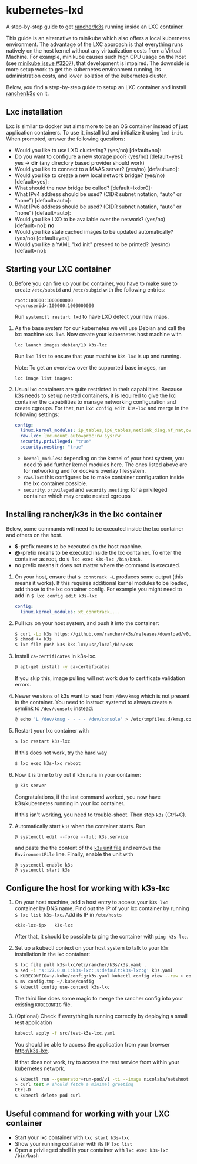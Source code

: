 # kubernetes-lxd
A step-by-step guide to get [rancher/k3s](https://github.com/rancher/k3s) running inside an LXC container.

This guide is an alternative to minikube which also offers a local kubernetes environment.
The advantage of the LXC approach is that everything runs natively on the host kernel without any virtualization costs from a Virtual Machine.
For example, minikube causes such high CPU usage on the host (see [minikube issue #3207](https://github.com/kubernetes/minikube/issues/3207)), that development is impaired.
The downside is more setup work to get the kubernetes environment running, its administration costs, and lower isolation of the kubernetes cluster.

Below, you find a step-by-step guide to setup an LXC container and install [rancher/k3s](https://github.com/rancher/k3s) on it.

## Lxc installation

Lxc is similar to docker but aims more to be an OS container instead of just application containers.
To use it, install lxd and initialize it using `lxd init`. When prompted, answer the following questions:

  - Would you like to use LXD clustering? (yes/no) [default=no]:
  - Do you want to configure a new storage pool? (yes/no) [default=yes]: yes -> **dir** (any directory based provider should work)
  - Would you like to connect to a MAAS server? (yes/no) [default=no]:
  - Would you like to create a new local network bridge? (yes/no) [default=yes]:
  - What should the new bridge be called? [default=lxdbr0]:
  - What IPv4 address should be used? (CIDR subnet notation, “auto” or “none”) [default=auto]:
  - What IPv6 address should be used? (CIDR subnet notation, “auto” or “none”) [default=auto]:
  - Would you like LXD to be available over the network? (yes/no) [default=no]: **no**
  - Would you like stale cached images to be updated automatically? (yes/no) [default=yes]
  - Would you like a YAML "lxd init" preseed to be printed? (yes/no) [default=no]:


## Starting your LXC container

0. Before you can fire up your lxc container, you have to make sure to create `/etc/subuid` and `/etc/subgid` with the following entries:

       root:100000:1000000000
       <youruserid>:100000:1000000000

   Run `systemctl restart lxd` to have LXD detect your new maps.

1. As the base system for our kubernetes we will use Debian and call the lxc machine `k3s-lxc`. Now create your kubernetes host machine with

       lxc launch images:debian/10 k3s-lxc

   Run `lxc list` to ensure that your machine `k3s-lxc` is up and running.

   Note: To get an overview over the supported base images, run

       lxc image list images:


2. Usual lxc containers are quite restricted in their capabilities.
   Because k3s needs to set up nested containers, it is required to give the lxc container the capabilities to manage networking configuration and create cgroups.
   For that, run `lxc config edit k3s-lxc` and merge in the following settings:
	```yaml
	config:
	  linux.kernel_modules: ip_tables,ip6_tables,netlink_diag,nf_nat,overlay
	  raw.lxc: lxc.mount.auto=proc:rw sys:rw
	  security.privileged: "true"
	  security.nesting: "true"
	```
   - `kernel_modules`: depending on the kernel of your host system, you need to add further kernel modules here. The ones listed above are for networking and for dockers overlay filesystem.
   - `raw.lxc`: this configures lxc to make container configuration inside the lxc container possible.
   - `security.privileged` and `security.nesting`: for a privileged container which may create nested cgroups


## Installing rancher/k3s in the lxc container
Below, some commands will need to be executed inside the lxc container and others on the host.
- **$**-prefix means to be executed on the host machine.
- **@**-prefix means to be executed inside the lxc container.
  To enter the container as root, do `$ lxc exec k3s-lxc /bin/bash`.
- no prefix means it does not matter where the command is executed.

1. On your host, ensure that `$ conntrack -L` produces some output (this means it works).
   If this requires additional kernel modules to be loaded, add those to the lxc container config.
   For example you might need to add in `$ lxc config edit k3s-lxc`
   ```yaml
   config:
     linux.kernel_modules: xt_conntrack,...
   ```
2. Pull `k3s` on your host system, and push it into the container:
   ```bash
   $ curl -Lo k3s https://github.com/rancher/k3s/releases/download/v0.9.1/k3s
   $ chmod +x k3s
   $ lxc file push k3s k3s-lxc/usr/local/bin/k3s
   ```

2. Install `ca-certificates` in k3s-lxc.
   ```bash
   @ apt-get install -y ca-certificates
   ```
   If you skip this, image pulling will not work due to certificate validation errors.

2. Newer versions of k3s want to read from `/dev/kmsg` which is not present in the container.
   You need to instruct systemd to always create a symlink to `/dev/console` instead:
   ```bash
   @ echo 'L /dev/kmsg - - - - /dev/console' > /etc/tmpfiles.d/kmsg.conf
   ```

3. Restart your lxc container with
   ```bash
   $ lxc restart k3s-lxc
   ```
   If this does not work, try the hard way
   ```bash
   $ lxc exec k3s-lxc reboot
   ```

3. Now it is time to try out if `k3s` runs in your container:
   ```bash
   @ k3s server
   ```
   Congratulations, if the last command worked, you now have k3s/kubernetes running in your lxc container.

   If this isn't working, you need to trouble-shoot. Then stop `k3s` (Ctrl+C).

4. Automatically start `k3s` when the container starts. Run
   ```
   @ systemctl edit --force --full k3s.service
   ```
   and paste the the content of the [`k3s` unit file](https://github.com/rancher/k3s/blob/master/k3s.service) and remove the `EnvironmentFile` line.
   Finally, enable the unit with
   ```
   @ systemctl enable k3s
   @ systemctl start k3s
   ```

## Configure the host for working with k3s-lxc

1. On your host machine, add a host entry to access your `k3s-lxc` container by DNS name.
   Find out the IP of your lxc container by running `$ lxc list k3s-lxc`.
   Add its IP in `/etc/hosts`
   ```/etc/hosts
   <k3s-lxc-ip>   k3s-lxc
   ```
   After that, it should be possible to ping the container with `ping k3s-lxc`.

2. Set up a kubectl context on your host system to talk to your `k3s` installation in the lxc container:
   ```bash
   $ lxc file pull k3s-lxc/etc/rancher/k3s/k3s.yaml .
   $ sed -i 's:127.0.0.1:k3s-lxc:;s:default:k3s-lxc:g' k3s.yaml
   $ KUBECONFIG=~/.kube/config:k3s.yaml kubectl config view --raw > config.tmp
   $ mv config.tmp ~/.kube/config
   $ kubectl config use-context k3s-lxc
   ```
   The third line does some magic to merge the rancher config into your existing `KUBECONFIG` file.

3. (Optional) Check if everything is running correctly by deploying a small test application
   ```bash
   kubectl apply -f src/test-k3s-lxc.yaml
   ```
   You should be able to access the application from your browser [http://k3s-lxc](http://k3s-lxc).

   If that does not work, try to access the test service from within your kubernetes network.
   ```bash
   $ kubectl run --generator=run-pod/v1 -ti --image nicolaka/netshoot curl
   > curl test # should fetch a minimal greeting
   Ctrl-D
   $ kubectl delete pod curl
   ```

## Useful command for working with your LXC container

- Start your lxc container with `lxc start k3s-lxc`
- Show your running container with its IP `lxc list`
- Open a privileged shell in your container with `lxc exec k3s-lxc /bin/bash`

